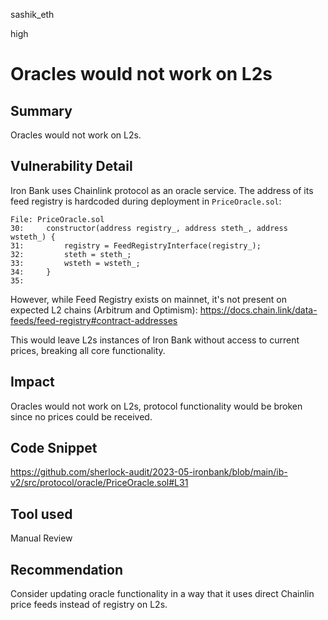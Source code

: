 sashik_eth

high

# Oracles would not work on L2s

## Summary

Oracles would not work on L2s.

## Vulnerability Detail

Iron Bank uses Chainlink protocol as an oracle service. The address of its feed registry is hardcoded during deployment in `PriceOracle.sol`:
```solidity
File: PriceOracle.sol
30:     constructor(address registry_, address steth_, address wsteth_) {
31:         registry = FeedRegistryInterface(registry_); 
32:         steth = steth_;
33:         wsteth = wsteth_;
34:     }
35: 
```

However, while Feed Registry exists on mainnet, it's not present on expected L2 chains (Arbitrum and Optimism):
https://docs.chain.link/data-feeds/feed-registry#contract-addresses

This would leave L2s instances of Iron Bank without access to current prices, breaking all core functionality.

## Impact

Oracles would not work on L2s, protocol functionality would be broken since no prices could be received. 

## Code Snippet

https://github.com/sherlock-audit/2023-05-ironbank/blob/main/ib-v2/src/protocol/oracle/PriceOracle.sol#L31

## Tool used

Manual Review

## Recommendation

Consider updating oracle functionality in a way that it uses direct Chainlin price feeds instead of registry on L2s.
